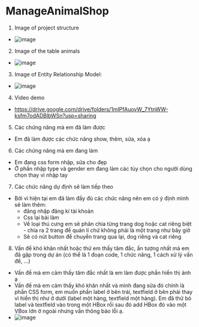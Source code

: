 ﻿# ManageAnimalShop
1. Image of project structure
- ![image](https://user-images.githubusercontent.com/96386282/173349805-8885fbb5-ddf0-4c2e-9c41-6af074946d25.png)
2. Image of the table animals
- ![image](https://user-images.githubusercontent.com/96386282/173350082-f3bd1c2f-f86e-4d74-a0d3-0ad004f480b0.png)
3. Image of Entity Relationship Model:
-  ![image](https://user-images.githubusercontent.com/96386282/173353814-bcd2e047-d15d-4480-b707-fff56b404090.png)
4. Video demo
- https://drive.google.com/drive/folders/1mIPfAuovW_7YtnWW-ksfm7odADBlbWSn?usp=sharing
5. Các chứng năng mà em đã làm được 
- Em đã làm được các chức năng show, thêm, sửa, xóa ạ
6. Các chứng năng mà em đang làm
- Em đang css form nhập, sửa cho đẹp
- Ở phần nhập type và gender em đang làm các tùy chọn cho người dùng chọn thay vì nhập tay 
7. Các chức năng dự định sẽ làm tiếp theo
- Bởi vì hiện tại em đã làm đầy đủ các chức năng nên em có ý định mình sẽ làm thêm:
  + đăng nhập đăng kí tài khoản
  + Css lại bài làm
  + Về loại thú cưng em sẽ phân chia từng trang dog hoặc cat riêng biệt - chia ra 2 trang để quản lí chứ không phải là một trang như bây giờ
  + Sẽ có nút button để chuyển trang qua lại, dog riêng và cat riêng
8. Vấn đề khó khăn nhất hoặc thứ em thấy tâm đắc, ấn tượng nhất  mà em đã gặp trong dự án (có thể là 1 đoạn code, 1 chức năng, 1 cách xử lý vấn đề, ...) 
- Vấn đề mà em cảm thấy tâm đắc nhất là em làm được phần hiển thị ảnh ạ
- Vấn đề mà em cảm thấy khó khăn nhất và mình đang sửa đó chính là phần CSS form, em muốn phần label ở bên trái, textfield ở bên phải thay vì hiển thị như ở dưới (label một hàng, textfield một hàng). Em đã thử bỏ label và textfield vào trong một HBox rồi sau đó add HBox đó vào một VBox lớn ở ngoài nhưng vần thông báo lỗi ạ. 
- ![image](https://user-images.githubusercontent.com/96386282/173567364-f4d10365-3ce4-4e9a-9dfd-e4b6b852fb5d.png)

